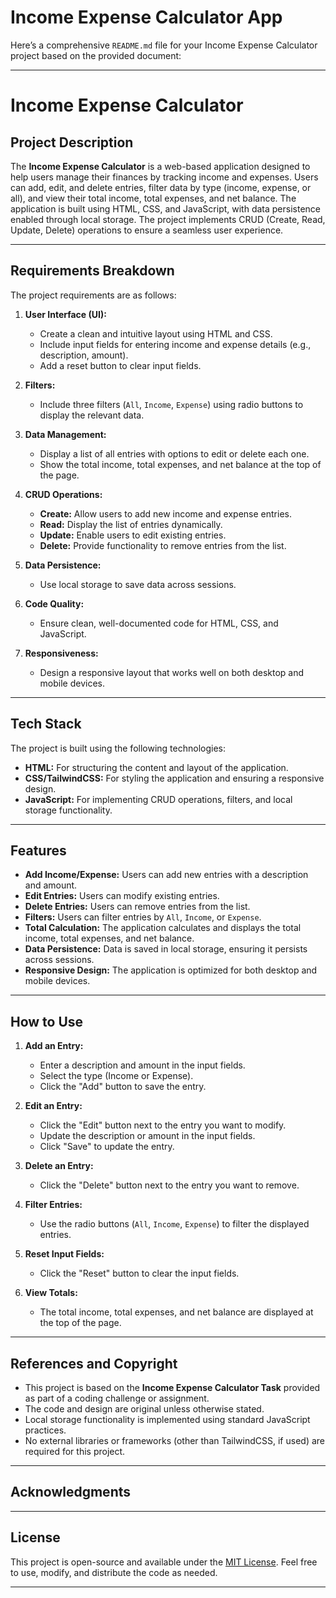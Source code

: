 # Income Expense Calculator App

Here’s a comprehensive `README.md` file for your Income Expense Calculator project based on the provided document:

---

# Income Expense Calculator

## Project Description

The **Income Expense Calculator** is a web-based application designed to help users manage their finances by tracking income and expenses. Users can add, edit, and delete entries, filter data by type (income, expense, or all), and view their total income, total expenses, and net balance. The application is built using HTML, CSS, and JavaScript, with data persistence enabled through local storage. The project implements CRUD (Create, Read, Update, Delete) operations to ensure a seamless user experience.

---

## Requirements Breakdown

The project requirements are as follows:

1. **User Interface (UI):**

   - Create a clean and intuitive layout using HTML and CSS.
   - Include input fields for entering income and expense details (e.g., description, amount).
   - Add a reset button to clear input fields.

2. **Filters:**

   - Include three filters (`All`, `Income`, `Expense`) using radio buttons to display the relevant data.

3. **Data Management:**

   - Display a list of all entries with options to edit or delete each one.
   - Show the total income, total expenses, and net balance at the top of the page.

4. **CRUD Operations:**

   - **Create:** Allow users to add new income and expense entries.
   - **Read:** Display the list of entries dynamically.
   - **Update:** Enable users to edit existing entries.
   - **Delete:** Provide functionality to remove entries from the list.

5. **Data Persistence:**

   - Use local storage to save data across sessions.

6. **Code Quality:**

   - Ensure clean, well-documented code for HTML, CSS, and JavaScript.

7. **Responsiveness:**
   - Design a responsive layout that works well on both desktop and mobile devices.

---

## Tech Stack

The project is built using the following technologies:

- **HTML:** For structuring the content and layout of the application.
- **CSS/TailwindCSS:** For styling the application and ensuring a responsive design.
- **JavaScript:** For implementing CRUD operations, filters, and local storage functionality.

---

## Features

- **Add Income/Expense:** Users can add new entries with a description and amount.
- **Edit Entries:** Users can modify existing entries.
- **Delete Entries:** Users can remove entries from the list.
- **Filters:** Users can filter entries by `All`, `Income`, or `Expense`.
- **Total Calculation:** The application calculates and displays the total income, total expenses, and net balance.
- **Data Persistence:** Data is saved in local storage, ensuring it persists across sessions.
- **Responsive Design:** The application is optimized for both desktop and mobile devices.

---

## How to Use

1. **Add an Entry:**

   - Enter a description and amount in the input fields.
   - Select the type (Income or Expense).
   - Click the "Add" button to save the entry.

2. **Edit an Entry:**

   - Click the "Edit" button next to the entry you want to modify.
   - Update the description or amount in the input fields.
   - Click "Save" to update the entry.

3. **Delete an Entry:**

   - Click the "Delete" button next to the entry you want to remove.

4. **Filter Entries:**

   - Use the radio buttons (`All`, `Income`, `Expense`) to filter the displayed entries.

5. **Reset Input Fields:**

   - Click the "Reset" button to clear the input fields.

6. **View Totals:**
   - The total income, total expenses, and net balance are displayed at the top of the page.

---

## References and Copyright

- This project is based on the **Income Expense Calculator Task** provided as part of a coding challenge or assignment.
- The code and design are original unless otherwise stated.
- Local storage functionality is implemented using standard JavaScript practices.
- No external libraries or frameworks (other than TailwindCSS, if used) are required for this project.

---

## Acknowledgments

---

## License

This project is open-source and available under the [MIT License](https://opensource.org/licenses/MIT). Feel free to use, modify, and distribute the code as needed.

---
